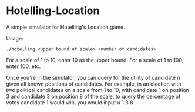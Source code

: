 Hotelling-Location
==================

A simple simulator for Hotelling's Location game.

Usage:

	./hotelling <upper bound of scale> <number of candidates>

For a scale of 1 to 10, enter 10 as the upper bound. For a scale of 1 to 100, enter 100, etc.

Once you're in the simulator, you can query for the utility of candidate n given all known positions of candidates. For example, in an election with two political candidates on a scale from 1 to 10, with candidate 1 on position 3 and candidate 3 on position 8 of the scale, to query the percentage of votes candidate 1 would win, you would input u 1 3 8

